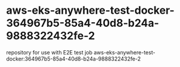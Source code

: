 # aws-eks-anywhere-test-docker-364967b5-85a4-40d8-b24a-9888322432fe-2
repository for use with E2E test job aws-eks-anywhere-test-docker:364967b5-85a4-40d8-b24a-9888322432fe-2
